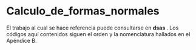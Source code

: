 # Calculo_de_formas_normales
El trabajo al cual se hace referencia puede consultarse en <b> dsas </b>. Los códigos aquí contenidos siguen el orden y la nomenclatura hallados en el Apéndice B.
